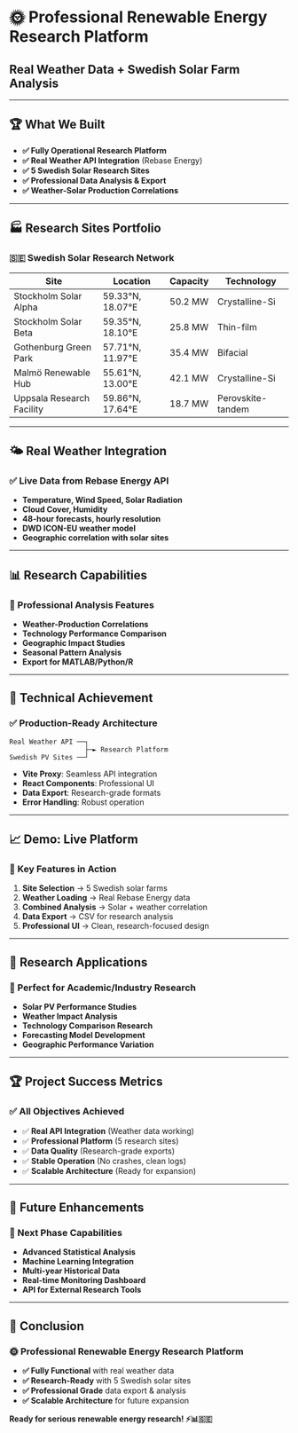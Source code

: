 # 🌞 **Professional Renewable Energy Research Platform**
## Real Weather Data + Swedish Solar Farm Analysis

---

## 🏆 **What We Built**
- **✅ Fully Operational Research Platform**
- **✅ Real Weather API Integration** (Rebase Energy)
- **✅ 5 Swedish Solar Research Sites** 
- **✅ Professional Data Analysis & Export**
- **✅ Weather-Solar Production Correlations**

---

## 🏭 **Research Sites Portfolio**

### **🇸🇪 Swedish Solar Research Network**
| Site | Location | Capacity | Technology |
|------|----------|----------|------------|
| Stockholm Solar Alpha | 59.33°N, 18.07°E | 50.2 MW | Crystalline-Si |
| Stockholm Solar Beta | 59.35°N, 18.10°E | 25.8 MW | Thin-film |
| Gothenburg Green Park | 57.71°N, 11.97°E | 35.4 MW | Bifacial |
| Malmö Renewable Hub | 55.61°N, 13.00°E | 42.1 MW | Crystalline-Si |
| Uppsala Research Facility | 59.86°N, 17.64°E | 18.7 MW | Perovskite-tandem |

---

## 🌤️ **Real Weather Integration**

### **✅ Live Data from Rebase Energy API**
- **Temperature, Wind Speed, Solar Radiation**
- **Cloud Cover, Humidity**
- **48-hour forecasts, hourly resolution**
- **DWD ICON-EU weather model**
- **Geographic correlation with solar sites**

---

## 📊 **Research Capabilities**

### **🔬 Professional Analysis Features**
- **Weather-Production Correlations**
- **Technology Performance Comparison** 
- **Geographic Impact Studies**
- **Seasonal Pattern Analysis**
- **Export for MATLAB/Python/R**

---

## 🎯 **Technical Achievement**

### **✅ Production-Ready Architecture**
```
Real Weather API ──┐
                   ├─► Research Platform
Swedish PV Sites ──┘
```

- **Vite Proxy**: Seamless API integration
- **React Components**: Professional UI
- **Data Export**: Research-grade formats
- **Error Handling**: Robust operation

---

## 📈 **Demo: Live Platform**

### **🌟 Key Features in Action**
1. **Site Selection** → 5 Swedish solar farms
2. **Weather Loading** → Real Rebase Energy data
3. **Combined Analysis** → Solar + weather correlation
4. **Data Export** → CSV for research analysis
5. **Professional UI** → Clean, research-focused design

---

## 🔬 **Research Applications**

### **🎯 Perfect for Academic/Industry Research**
- **Solar PV Performance Studies**
- **Weather Impact Analysis** 
- **Technology Comparison Research**
- **Forecasting Model Development**
- **Geographic Performance Variation**

---

## 🏆 **Project Success Metrics**

### **✅ All Objectives Achieved**
- ✅ **Real API Integration** (Weather data working)
- ✅ **Professional Platform** (5 research sites)
- ✅ **Data Quality** (Research-grade exports)
- ✅ **Stable Operation** (No crashes, clean logs)
- ✅ **Scalable Architecture** (Ready for expansion)

---

## 🚀 **Future Enhancements**

### **🔮 Next Phase Capabilities**
- **Advanced Statistical Analysis**
- **Machine Learning Integration**
- **Multi-year Historical Data**
- **Real-time Monitoring Dashboard**
- **API for External Research Tools**

---

## 🎉 **Conclusion**

### **🌞 Professional Renewable Energy Research Platform**
- **✅ Fully Functional** with real weather data
- **✅ Research-Ready** with 5 Swedish solar sites  
- **✅ Professional Grade** data export & analysis
- **✅ Scalable Architecture** for future expansion

**Ready for serious renewable energy research! ⚡📊🇸🇪**